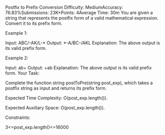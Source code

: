Postfix to Prefix Conversion
Difficulty: MediumAccuracy: 76.83%Submissions: 23K+Points: 4Average Time: 30m
You are given a string that represents the postfix form of a valid mathematical expression. Convert it to its prefix form.

Example 1:

Input: 
ABC/-AK/L-*
Output: 
*-A/BC-/AKL
Explanation: 
The above output is its valid prefix form.

Example 2:

Input: 
ab+
Output: 
+ab
Explanation: 
The above output is its valid prefix form.
Your Task:

Complete the function string postToPre(string post_exp), which takes a postfix string as input and returns its prefix form.

Expected Time Complexity: O(post_exp.length()).

Expected Auxiliary Space: O(post_exp.length()).

Constraints:

3<=post_exp.length()<=16000
